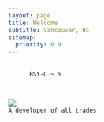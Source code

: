 ```yaml
---
layout: page
title: Welcome
subtitle: Vancouver, BC
sitemap:
  priority: 0.9
---
```

<div class="hero__terminal">
  <pre>
    <code class="shell-session demo">
      <span class="hljs-attribute">BSY-C</span><span class="hljs-regexp"> ~ %</span>
    </code>
  </pre>
</div>

<img src="{{ '/assets/img/profile.jpg' | prepend: site.baseurl }}" id="about-img">


<div id="describe-text">
	<code>A developer of all trades</code>
</div>
